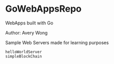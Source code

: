 # GoWebAppsRepo
WebApps built with Go

Author: Avery Wong

Sample Web Servers made for learning purposes
```
helloWorldServer
simpleBlockChain
